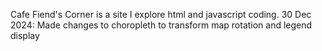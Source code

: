 Cafe Fiend's Corner is a site I explore html and javascript coding. 
30 Dec 2024: Made changes to choropleth to transform map rotation and legend display
